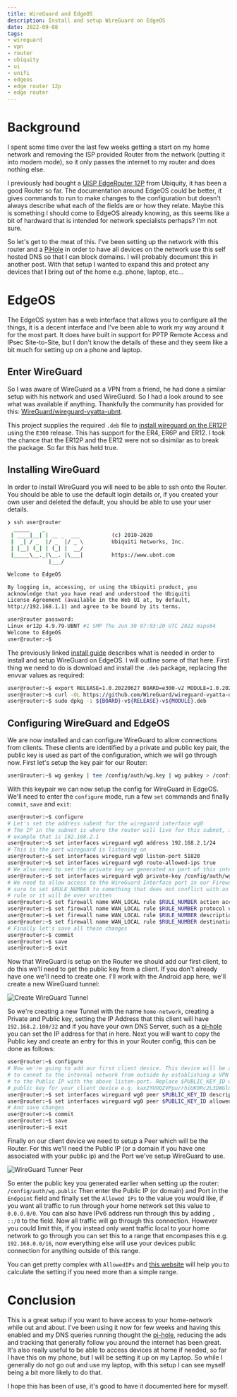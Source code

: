 ```yaml
---
title: WireGuard and EdgeOS
description: Install and setup WireGuard on EdgeOS
date: 2022-09-08
tags:
- wireguard
- vpn
- router
- ubiquity
- ui
- unifi
- edgeos
- edge router 12p
- edge router
---
```


# Background

I spent some time over the last few weeks getting a start on my home network and
removing the ISP provided Router from the network (putting it into modem mode),
so it only passes the internet to my router and does nothing else.

I previously had bought a [UISP EdgeRouter 12P](https://eu.store.ui.com/collections/operator-isp-infrastructure/products/edgerouter-12p)
from Ubiquity, it has been a good Router so far. The documentation around EdgeOS
could be better, it gives commands to run to make changes to the configuration
but doesn't always describe what each of the fields are or how they relate. Maybe
this is something I should come to EdgeOS already knowing, as this seems like a
bit of hardward that is intended for network specialists perhaps? I'm not sure.

So let's get to the meat of this. I've been setting up the network with this router
and a [PiHole](https://pi-hole.net) in order to have all devices on the network
use this self hosted DNS so that I can block domains. I will probably document
this in another post. With that setup I wanted to expand this and protect any devices
that I bring out of the home e.g. phone, laptop, etc...

# EdgeOS

The EdgeOS system has a web interface that allows you to configure all the things,
it is a decent interface and I've been able to work my way around it for the most
part. It does have built in support for PPTP Remote Access and IPsec Site-to-Site,
but I don't know the details of these and they seem like a bit much for setting
up on a phone and laptop.

## Enter WireGuard

So I was aware of WireGuard as a VPN from a friend, he had done a similar setup
with his network and used WireGuard. So I had a look around to see what was available
if anything. Thankfully the community has provided for this: [WireGuard/wireguard-vyatta-ubnt](https://github.com/WireGuard/wireguard-vyatta-ubnt).

This project supplies the required `.deb` file to [install wireguard on the ER12P](https://github.com/WireGuard/wireguard-vyatta-ubnt/wiki/EdgeOS-and-Unifi-Gateway)
using the `E300` release. This has support for the ER4, ER6P and ER12. I took the
chance that the ER12P and the ER12 were not so disimilar as to break the package.
So far this has held true.

## Installing WireGuard

In order to install WireGuard you will need to be able to ssh onto the Router.
You should be able to use the default login details or, if you created your own
user and deleted the default, you should be able to use your user details.

```bash
❯ ssh user@router
  _____    _
 | ____|__| | __ _  ___          (c) 2010-2020
 |  _| / _  |/ _  |/ _ \         Ubiquiti Networks, Inc.
 | |__| (_| | (_| |  __/
 |_____\__._|\__. |\___|         https://www.ubnt.com
             |___/

Welcome to EdgeOS

By logging in, accessing, or using the Ubiquiti product, you
acknowledge that you have read and understood the Ubiquiti
License Agreement (available in the Web UI at, by default,
http://192.168.1.1) and agree to be bound by its terms.

user@router password: 
Linux er12p 4.9.79-UBNT #1 SMP Thu Jun 30 07:03:20 UTC 2022 mips64
Welcome to EdgeOS
user@router:~$
```

The previously linked [install guide](https://github.com/WireGuard/wireguard-vyatta-ubnt/wiki/EdgeOS-and-Unifi-Gateway)
describes what is needed in order to install and setup WireGuard on EdgeOS. I
will outline some of that here. First thing we need to do is download and install
the `.deb` package, replacing the envvar values as required:

```bash
user@router:~$ export RELEASE=1.0.20220627 BOARD=e300-v2 MODULE=1.0.20210914
user@router:~$ curl -OL https://github.com/WireGuard/wireguard-vyatta-ubnt/releases/download/${RELEASE}-1/${BOARD}-v${RELEASE}-v${MODULE}.deb
user@router:~$ sudo dpkg -i ${BOARD}-v${RELEASE}-v${MODULE}.deb
```

## Configuring WireGuard and EdgeOS

We are now installed and can configure WireGuard to allow connections from clients.
These clients are identified by a private and public key pair, the public key is
used as part of the configuration, which we will go through now. First let's setup
the key pair for our Router:

```bash
user@router:~$ wg genkey | tee /config/auth/wg.key | wg pubkey > /config/auth/wg.public
```

With this keypair we can now setup the config for WireGuard in EdgeOS. We'll need
to enter the `configure` mode, run a few `set` commands and finally `commit`, `save`
and `exit`:

```bash
user@router:~$ configure
# Let's set the address subent for the wireguard interface wg0
# The IP in the subnet is where the router will live for this subnet, in this
# example that is 192.168.2.1
user@router:~$ set interfaces wireguard wg0 address 192.168.2.1/24
# This is the port wireguard is listening on
user@router:~$ set interfaces wireguard wg0 listen-port 51820
user@router:~$ set interfaces wireguard wg0 route-allowed-ips true
# We also need to set the private key we generated as part of this interface
user@router:~$ set interfaces wireguard wg0 private-key /config/auth/wg.key
# We need to allow access to the WireGuard Interface port in our Firewall, make
# sure to set $RULE_NUMBER to something that does not conflict with an existing
# rule or it will be over written
user@router:~$ set firewall name WAN_LOCAL rule $RULE_NUMBER action accept
user@router:~$ set firewall name WAN_LOCAL rule $RULE_NUMBER protocol udp
user@router:~$ set firewall name WAN_LOCAL rule $RULE_NUMBER description "WireGuard VPN"
user@router:~$ set firewall name WAN_LOCAL rule $RULE_NUMBER destination port 51820
# Finally let's save all these changes
user@router:~$ commit
user@router:~$ save
user@router:~$ exit
```

Now that WireGuard is setup on the Router we should add our first client, to do
this we'll need to get the public key from a client. If you don't already have
one we'll need to create one. I'll work with the Android app here, we'll create
a new WireGuard tunnel:

![Create WireGuard Tunnel](/images/wireguard-android.jpg "Create WireGuard Tunnel - Android App")

So we're creating a new Tunnel with the name `home-network`, creating a Private
and Public key, setting the IP Address that this client will have `192.168.2.100/32`
and if you have your own DNS Server, such as a [pi-hole](https://pi-hole.net) you
can set the IP address for that in here. Next you will want to copy the Public key
and create an entry for this in your Router config, this can be done as follows:

```bash
user@router:~$ configure
# Now we're going to add our first client device. This device will be able
# to connet to the internal network from outside by establishing a VPN connection
# to the Public IP with the above listen-port. Replace $PUBLIC_KEY_ID with the
# public key for your client device e.g. kaxZYUOQZVPpu/rhiUK0Rc2L3DWGld7omTu6ZhOGk3Y=
user@router:~$ set interfaces wireguard wg0 peer $PUBLIC_KEY_ID description "My Phone when outside"
user@router:~$ set interfaces wireguard wg0 peer $PUBLIC_KEY_ID allowed-ips 192.168.2.100/32
# And save changes
user@router:~$ commit
user@router:~$ save
user@router:~$ exit
```

Finally on our client device we need to setup a Peer which will be the Router.
For this we'll need the Public IP (or a domain if you have one associated with
your public ip) and the Port we've setup WireGuard to use.

![WireGuard Tunner Peer](/images/wireguard-android-peer.jpg "WireGuard Tunnel Peer - Android App")

So enter the public key you generated earlier when setting up the router: `/config/auth/wg.public`
Then enter the Public IP (or domain) and Port in the `Endpoint` field and finally
set the `Allowed IPs` to the value you would like, if you want all traffic to
run through your home network set this value to `0.0.0.0/0`. You can also have IPv6
address run through this by adding `, ::/0` to the field. Now all traffic will
go through this connection. However you could limit this, if you instead only
want traffic local to your home network to go through you can set this to a range
that encompases this e.g. `192.168.0.0/16`, now everything else will use your
devices public connection for anything outside of this range.

You can get pretty complex with `AllowedIPs` and [this website](https://www.procustodibus.com/blog/2021/03/wireguard-allowedips-calculator/)
will help you to calculate the setting if you need more than a simple range.

# Conclusion

This is a great setup if you want to have access to your home-network while out
and about. I've been using it now for few weeks and having this enabled and my
DNS queries running thought the [pi-hole](https://pi-hole.net), reducing the ads
and tracking that generally follow you around the internet has been great. It's
also really useful to be able to access devices at home if needed, so far I have
this on my phone, but I will be setting it up on my Laptop. So while I generally
do not go out and use my laptop, with this setup I can see myself being a bit
more likely to do that.

I hope this has been of use, it's good to have it documented here for myself.

